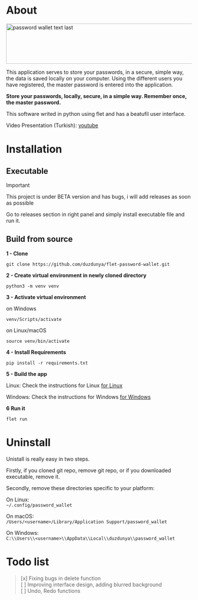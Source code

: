 # About
<img width="700" height="109" alt="password wallet text last" src="https://github.com/user-attachments/assets/28f025de-0cce-426f-a503-8cdd65a6077d" />

This application serves to store your passwords, in a secure, simple way, the data is saved locally on your computer. Using the different users you have registered, the master password is entered into the application. 

**Store your passwords, locally, secure, in a simple way. Remember once, the master password.**

This software writed in python using flet and has a beatufil user interface.

Video Presentation (Turkish):
[youtube](https://www.youtube.com/watch?v=0g_oMW8kKD8&feature=youtu.be)

# Installation

## Executable

> [!IMPORTANT]
> This project is under BETA version and has bugs, i will add releases as soon as possible

Go to releases section in right panel and simply install executable file and run it.

## Build from source
**1 - Clone**
```
git clone https://github.com/duzdunya/flet-password-wallet.git
```
**2 - Create virtual environment in newly cloned directory**
```
python3 -m venv venv
```
**3 - Activate virtual environment**

on Windows
```
venv/Scripts/activate
```

on Linux/macOS
```
source venv/bin/activate
```
**4 - Install Requirements**
```
pip install -r requirements.txt
```

**5 - Build the app**

Linux:
Check the instructions for Linux
[for Linux](https://flet.dev/docs/publish/linux)

Windows:
Check the instructions for Windows
[for Windows](https://flet.dev/docs/publish/windows)

**6 Run it**
```
flet run
```
# Uninstall
Unistall is really easy in two steps.

Firstly,
if you cloned git repo, remove git repo, or if you downloaded executable, remove it.

Secondly,
remove these directories specific to your platform:

On Linux:<br>
```~/.config/password_wallet```

On macOS:<br>
```/Users/<username>/Library/Application Support/password_wallet```

On Windows:<br>
```C:\\Users\\<username>\\AppData\\Local\\duzdunya\\password_wallet```

# Todo list
> [x] Fixing bugs in delete function <br>
> [ ] Improving interface design, adding blurred background <br>
> [ ] Undo, Redo functions <br>
